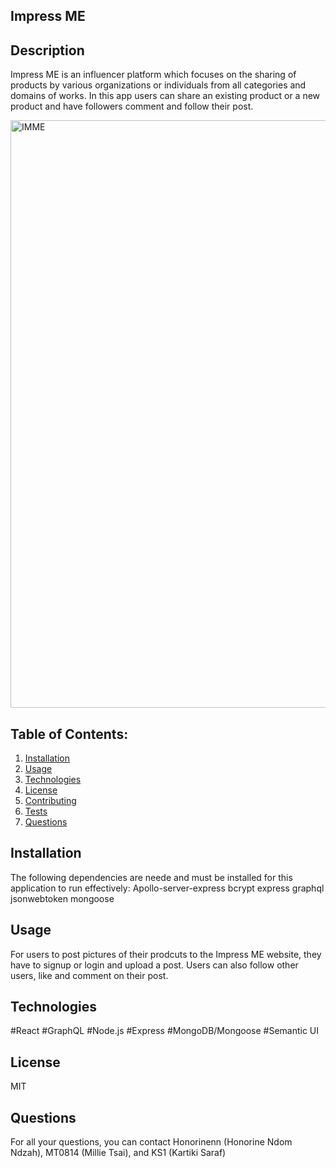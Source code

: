 ## Impress ME


## Description
Impress ME is an influencer platform which focuses on the sharing of products by various organizations or individuals from all categories and domains of works. 
In this app users can share an existing product or a new product and have followers comment and follow their post.

<img width="940" alt="IMME" src="https://user-images.githubusercontent.com/87605893/151648711-46a28a5c-2607-4181-a7de-e362e9d9422c.png">




     
## Table of Contents:
1. [Installation](#installation)
2. [Usage](#usage)
3. [Technologies](#technologies)
4. [License](#license)
5. [Contributing](#contributing)
6. [Tests](#tests)
7. [Questions](#questions)


## Installation
The following dependencies are neede and must be installed for this application to run effectively:
Apollo-server-express
bcrypt
express
graphql
jsonwebtoken
mongoose

## Usage
For users to post pictures of their prodcuts to the Impress ME website, they have to signup or login and upload a post. Users can also follow other users, like and comment on their post.

## Technologies
#React
#GraphQL
#Node.js
#Express
#MongoDB/Mongoose
#Semantic UI

## License
MIT

## Questions
For all your questions, you can contact Honorinenn (Honorine Ndom Ndzah), MT0814 (Millie Tsai), and KS1 (Kartiki Saraf)

